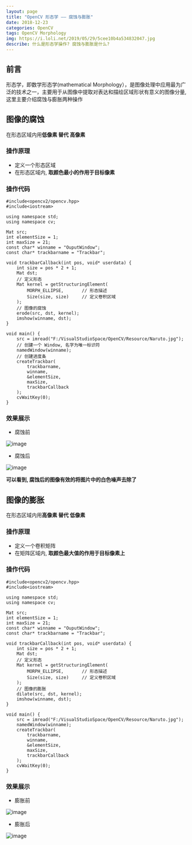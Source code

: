 ```yaml
---
layout: page
title: "OpenCV 形态学 —— 腐蚀与膨胀"
date: 2018-12-23
categories: OpenCV
tags: OpenCV Morphology
img: https://i.loli.net/2019/05/29/5cee10b4a534832047.jpg
describe: 什么是形态学操作? 腐蚀与膨胀是什么?
---
```


## 前言
形态学，即数学形态学(mathematical Morphology），是图像处理中应用最为广泛的技术之一，主要用于从图像中提取对表达和描绘区域形状有意义的图像分量, 这里主要介绍腐蚀与膨胀两种操作

## 图像的腐蚀
在形态区域内用**低像素 替代 高像素**

### 操作原理
- 定义一个形态区域
- 在形态区域内, **取颜色最小的作用于目标像素**

### 操作代码
```
#include<opencv2/opencv.hpp>
#include<iostream>

using namespace std;
using namespace cv;

Mat src;
int elementSize = 1;
int maxSize = 21;
const char* winname = "OuputWindow";
const char* trackbarname = "Trackbar";

void trackbarCallback(int pos, void* userdata) {
	int size = pos * 2 + 1;
	Mat dst;
	// 定义形态
	Mat kernel = getStructuringElement(
		MORPH_ELLIPSE,       // 形态描述
		Size(size, size)     // 定义卷积区域
	);
	// 图像的腐蚀
	erode(src, dst, kernel);
	imshow(winname, dst);
}

void main() {
	src = imread("F:/VisualStudioSpace/OpenCV/Resource/Naruto.jpg");
	// 创建一个 Window, 名字为唯一标识符
	namedWindow(winname);
	// 创建进度条
	createTrackbar(
		trackbarname,       
		winname,
		&elementSize,
		maxSize,
		trackbarCallback
	);
	cvWaitKey(0);
}
```
### 效果展示
- 腐蚀前

![image](https://i.loli.net/2019/05/29/5cee1d9f3295a26905.png)

- 腐蚀后

![image](https://i.loli.net/2019/05/29/5cee1daa61fff23558.png)

**可以看到, 腐蚀后的图像有效的将图片中的白色噪声去除了**

## 图像的膨胀
在形态区域内用**高像素 替代 低像素**

### 操作原理
- 定义一个卷积矩阵
- 在矩阵区域内, **取颜色最大值的作用于目标像素上**

### 操作代码
```
#include<opencv2/opencv.hpp>
#include<iostream>

using namespace std;
using namespace cv;

Mat src;
int elementSize = 1;
int maxSize = 21;
const char* winname = "OuputWindow";
const char* trackbarname = "Trackbar";

void trackbarCallback(int pos, void* userdata) {
	int size = pos * 2 + 1;
	Mat dst;
	// 定义形态
	Mat kernel = getStructuringElement(
		MORPH_ELLIPSE,       // 形态描述
		Size(size, size)     // 定义卷积区域
	);
	// 图像的膨胀
	dilate(src, dst, kernel);
	imshow(winname, dst);
}

void main() {
	src = imread("F:/VisualStudioSpace/OpenCV/Resource/Naruto.jpg");
	namedWindow(winname);
	createTrackbar(
		trackbarname,       
		winname,
		&elementSize,
		maxSize,
		trackbarCallback
	);
	cvWaitKey(0);
}
```
### 效果展示
- 膨胀前

![image](https://i.loli.net/2019/05/29/5cee1ddb976f394645.png)

- 膨胀后

![image](https://i.loli.net/2019/05/29/5cee1df8ebebe53340.png)